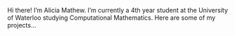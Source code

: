 Hi there! I’m Alicia Mathew. 
I’m currently a 4th year student at the University of Waterloo studying Computational Mathematics.
Here are some of my projects...

<!---
alicia-mathew/alicia-mathew is a ✨ special ✨ repository because its `README.md` (this file) appears on your GitHub profile.
You can click the Preview link to take a look at your changes.
--->

